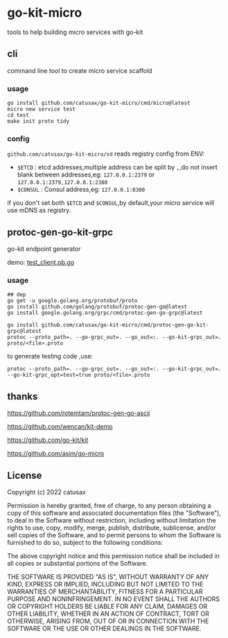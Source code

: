 # go-kit-micro

tools to help building micro services with go-kit

## cli

command line tool to create micro service scaffold

### usage

```shell
go install github.com/catusax/go-kit-micro/cmd/micro@latest
micro new service test
cd test
make init proto tidy
```

### config

`github.com/catusax/go-kit-micro/sd` reads registry config from ENV:

- `$ETCD` : etcd addresses,multiple address can be split by `,`,do not insert blank between
  addresses,eg: `127.0.0.1:2379` or `127.0.0.1:2379,127.0.0.1:2380`
- `$CONSUL` : Consul address,eg: `127.0.0.1:8300`

if you don't set both `$ETCD` and `$CONSUL`,by default,your micro service will use mDNS as registry.

## protoc-gen-go-kit-grpc

go-kit endpoint generator

demo: [test_client.pb.go](cmd/protoc-gen-go-kit-grpc/proto/test_client.pb.go)

### usage

```shell
## dep
go get -u google.golang.org/protobuf/proto
go install github.com/golang/protobuf/protoc-gen-go@latest
go install google.golang.org/grpc/cmd/protoc-gen-go-grpc@latest

go install github.com/catusax/go-kit-micro/cmd/protoc-gen-go-kit-grpc@latest
protoc --proto_path=. --go-grpc_out=. --go_out=:. --go-kit-grpc_out=. proto/<file>.proto

```

to generate testing code ,use:

```shell
protoc --proto_path=. --go-grpc_out=. --go_out=:. --go-kit-grpc_out=. --go-kit-grpc_opt=test=true proto/<file>.proto
```

## thanks

<https://github.com/rotemtam/protoc-gen-go-ascii>

<https://github.com/wencan/kit-demo>

<https://github.com/go-kit/kit>

<https://github.com/asim/go-micro>

## License

Copyright (c) 2022 catusax

Permission is hereby granted, free of charge, to any person obtaining a copy of this software and associated
documentation files (the "Software"), to deal in the Software without restriction, including without limitation the
rights to use, copy, modify, merge, publish, distribute, sublicense, and/or sell copies of the Software, and to permit
persons to whom the Software is furnished to do so, subject to the following conditions:

The above copyright notice and this permission notice shall be included in all copies or substantial portions of the
Software.

THE SOFTWARE IS PROVIDED "AS IS", WITHOUT WARRANTY OF ANY KIND, EXPRESS OR IMPLIED, INCLUDING BUT NOT LIMITED TO THE
WARRANTIES OF MERCHANTABILITY, FITNESS FOR A PARTICULAR PURPOSE AND NONINFRINGEMENT. IN NO EVENT SHALL THE AUTHORS OR
COPYRIGHT HOLDERS BE LIABLE FOR ANY CLAIM, DAMAGES OR OTHER LIABILITY, WHETHER IN AN ACTION OF CONTRACT, TORT OR
OTHERWISE, ARISING FROM, OUT OF OR IN CONNECTION WITH THE SOFTWARE OR THE USE OR OTHER DEALINGS IN THE SOFTWARE.